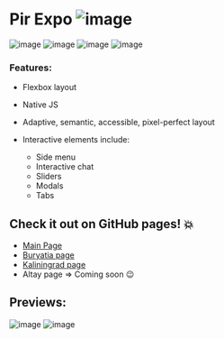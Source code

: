 # Pir Expo ![image](https://user-images.githubusercontent.com/109738127/228360958-cf3db53f-f793-4ce0-b1d2-5cf590fe45f6.png)

![image](https://user-images.githubusercontent.com/109738127/228361086-565f85b3-d712-4c99-9fc3-ea0cac05bd0f.png) ![image](https://user-images.githubusercontent.com/109738127/228361119-cb17e9bc-4011-477a-b5f1-92ec55fb7529.png) ![image](https://user-images.githubusercontent.com/109738127/228361149-ca0fedba-ca36-47ed-9d8c-efc7e9c27155.png) ![image](https://user-images.githubusercontent.com/109738127/228361179-f2f46ff6-d602-4afe-a022-30618dccf709.png)

### Features: 
- Flexbox layout
- Native JS
- Adaptive, semantic, accessible, pixel-perfect layout
- Interactive elements include:

  - Side menu
  - Interactive chat
  - Sliders
  - Modals
  - Tabs

## Check it out on GitHub pages! :boom:

- [Main Page](https://exstu.github.io/Pir-expo/)
- [Buryatia page](https://exstu.github.io/Pir-expo/buryatia.html)
- [Kaliningrad page](https://exstu.github.io/Pir-expo/kaliningrad.html)
- Altay page => Coming soon :wink:

## Previews:
![image](https://user-images.githubusercontent.com/109738127/228364813-fb531880-ce96-4bee-91e2-1a1d88385664.png) ![image](https://user-images.githubusercontent.com/109738127/228364835-ed29f74a-c8d5-405f-993a-439aaef31307.png)

